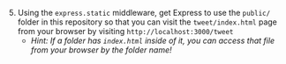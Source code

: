 5. Using the `express.static` middleware, get Express to use the `public/` folder in this repository so that you can visit the `tweet/index.html` page from your browser by visiting `http://localhost:3000/tweet`
    * *Hint: If a folder has `index.html` inside of it, you can access that file from your browser by the folder name!*